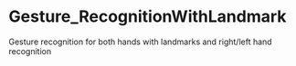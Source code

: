 # Gesture_RecognitionWithLandmark
Gesture recognition for both hands with landmarks and right/left hand recognition
